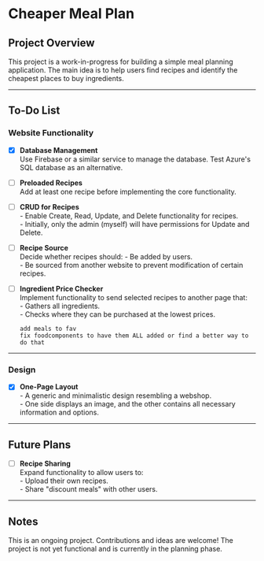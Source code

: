 # Cheaper Meal Plan

## Project Overview
This project is a work-in-progress for building a simple meal planning application. The main idea is to help users find recipes and identify the cheapest places to buy ingredients.

---

## To-Do List

### Website Functionality
- [x] **Database Management**  
      Use Firebase or a similar service to manage the database. Test Azure's SQL database as an alternative.

- [ ] **Preloaded Recipes**  
      Add at least one recipe before implementing the core functionality.

- [ ] **CRUD for Recipes**  
      - Enable Create, Read, Update, and Delete functionality for recipes.  
      - Initially, only the admin (myself) will have permissions for Update and Delete.

- [ ] **Recipe Source**  
      Decide whether recipes should:
      - Be added by users.  
      - Be sourced from another website to prevent modification of certain recipes.

- [ ] **Ingredient Price Checker**  
      Implement functionality to send selected recipes to another page that:  
      - Gathers all ingredients.  
      - Checks where they can be purchased at the lowest prices.

      add meals to fav
      fix foodcomponents to have them ALL added or find a better way to do that
      

---

### Design
- [x] **One-Page Layout**  
      - A generic and minimalistic design resembling a webshop.  
      - One side displays an image, and the other contains all necessary information and options.

---

## Future Plans
- [ ] **Recipe Sharing**  
      Expand functionality to allow users to:  
      - Upload their own recipes.  
      - Share "discount meals" with other users.

---

## Notes
This is an ongoing project. Contributions and ideas are welcome! The project is not yet functional and is currently in the planning phase.
